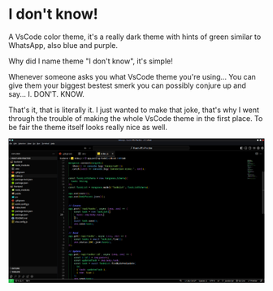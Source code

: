 # I don't know!

A VsCode color theme, it's a really dark theme with hints of green similar to WhatsApp, also blue and purple.

Why did I name theme "I don't know", it's simple!

Whenever someone asks you what VsCode theme you're using... You can give them your biggest bestest smerk you can possibly conjure up and say... I. DON'T. KNOW.



That's it, that is literally it. I just wanted to make that joke, that's why I went through the trouble of making the whole VsCode theme in the first place.
To be fair the theme itself looks really nice as well.


![preview-of-theme](./image.png)